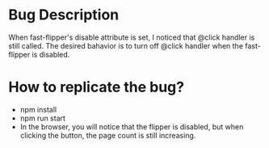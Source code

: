 # Bug Description
When fast-flipper's disable attribute is set, I noticed that @click handler is still called. 
The desired bahavior is to turn off @click handler when the fast-flipper is disabled.

# How to replicate the bug?
- npm install
- npm run start
- In the browser, you will notice that the flipper is disabled, but when clicking the button, the page count is still increasing.
